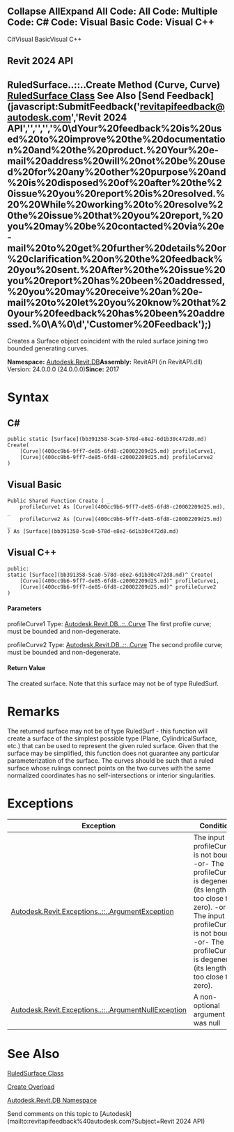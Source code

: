 ﻿

Collapse AllExpand All Code: All Code: Multiple Code: C# Code: Visual Basic Code: Visual C++   
---  
  
C#Visual BasicVisual C++

Revit 2024 API  
---  
RuledSurface..::..Create Method (Curve, Curve)  
[RuledSurface Class](9a33fec9-bbcd-f035-3194-cf36122b6cc6.md) See Also [Send Feedback](javascript:SubmitFeedback\('revitapifeedback@autodesk.com','Revit 2024 API','','','','%0\\dYour%20feedback%20is%20used%20to%20improve%20the%20documentation%20and%20the%20product.%20Your%20e-mail%20address%20will%20not%20be%20used%20for%20any%20other%20purpose%20and%20is%20disposed%20of%20after%20the%20issue%20you%20report%20is%20resolved.%20%20While%20working%20to%20resolve%20the%20issue%20that%20you%20report,%20you%20may%20be%20contacted%20via%20e-mail%20to%20get%20further%20details%20or%20clarification%20on%20the%20feedback%20you%20sent.%20After%20the%20issue%20you%20report%20has%20been%20addressed,%20you%20may%20receive%20an%20e-mail%20to%20let%20you%20know%20that%20your%20feedback%20has%20been%20addressed.%0\\A%0\\d','Customer%20Feedback'\);)  
---  
  
Creates a Surface object coincident with the ruled surface joining two bounded generating curves. 

**Namespace:** [Autodesk.Revit.DB](87546ba7-461b-c646-cbb1-2cb8f5bff8b2.md)**Assembly:** RevitAPI (in RevitAPI.dll) Version: 24.0.0.0 (24.0.0.0)**Since:** 2017 

# Syntax

C#  
---  
      
    
    public static [Surface](bb391358-5ca0-578d-e8e2-6d1b30c472d8.md) Create(
    	[Curve](400cc9b6-9ff7-de85-6fd8-c20002209d25.md) profileCurve1,
    	[Curve](400cc9b6-9ff7-de85-6fd8-c20002209d25.md) profileCurve2
    )  
  
Visual Basic  
---  
      
    
    Public Shared Function Create ( _
    	profileCurve1 As [Curve](400cc9b6-9ff7-de85-6fd8-c20002209d25.md), _
    	profileCurve2 As [Curve](400cc9b6-9ff7-de85-6fd8-c20002209d25.md) _
    ) As [Surface](bb391358-5ca0-578d-e8e2-6d1b30c472d8.md)  
  
Visual C++  
---  
      
    
    public:
    static [Surface](bb391358-5ca0-578d-e8e2-6d1b30c472d8.md)^ Create(
    	[Curve](400cc9b6-9ff7-de85-6fd8-c20002209d25.md)^ profileCurve1, 
    	[Curve](400cc9b6-9ff7-de85-6fd8-c20002209d25.md)^ profileCurve2
    )  
  
#### Parameters

profileCurve1
    Type: [Autodesk.Revit.DB..::..Curve](400cc9b6-9ff7-de85-6fd8-c20002209d25.md) The first profile curve; must be bounded and non-degenerate. 

profileCurve2
    Type: [Autodesk.Revit.DB..::..Curve](400cc9b6-9ff7-de85-6fd8-c20002209d25.md) The second profile curve; must be bounded and non-degenerate. 

#### Return Value

The created surface. Note that this surface may not be of type RuledSurf. 

# Remarks

The returned surface may not be of type RuledSurf - this function will create a surface of the simplest possible type (Plane, CylindricalSurface, etc.) that can be used to represent the given ruled surface. Given that the surface may be simplified, this function does not guarantee any particular parameterization of the surface. The curves should be such that a ruled surface whose rulings connect points on the two curves with the same normalized coordinates has no self-intersections or interior singularities. 

# Exceptions

| Exception | Condition |
| --- | --- |
| [Autodesk.Revit.Exceptions..::..ArgumentException](2e6e4206-97a8-dd4b-df5d-4269f4bb6088.md) | The input profileCurve1 is not bound. -or- The profileCurve1 is degenerate (its length is too close to zero). -or- The input profileCurve2 is not bound. -or- The profileCurve2 is degenerate (its length is too close to zero). |
| [Autodesk.Revit.Exceptions..::..ArgumentNullException](631e1424-60f4-929b-4e52-dda9dcd26316.md) | A non-optional argument was null |
  
# See Also

[RuledSurface Class](9a33fec9-bbcd-f035-3194-cf36122b6cc6.md)

[Create Overload](91a664ea-0aeb-d748-8a2d-8b8c1bb62cb1.md)

[Autodesk.Revit.DB Namespace](87546ba7-461b-c646-cbb1-2cb8f5bff8b2.md)

Send comments on this topic to [Autodesk](mailto:revitapifeedback%40autodesk.com?Subject=Revit 2024 API)